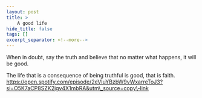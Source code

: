 ```yaml
---
layout: post
title: >
    A good life
hide_title: false
tags: []
excerpt_separator: <!--more-->
---
```

When in doubt, say the truth and believe that no matter what happens, it will be good.

The life that is a consequence of being truthful is good, that is faith.
[
https://open.spotify.com/episode/2eVIuYBzbW9vWxarreToJ3?si=O5K7aCP8SZK2jgv4X1mbRA&utm\_source=copy\-link
](https://open.spotify.com/episode/2eVIuYBzbW9vWxarreToJ3?si=O5K7aCP8SZK2jgv4X1mbRA&utm_source=copy-link)